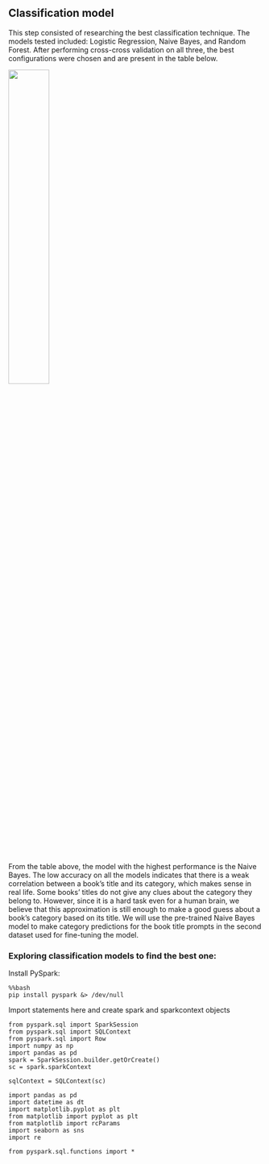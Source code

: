 ## Classification model

This step consisted of researching the best classification technique. The models tested included: Logistic Regression, Naive Bayes, and Random Forest. After performing cross-cross validation on all three, the best configurations were chosen and are present in the table below.

<img src="image/table_results_718.png" width=40% height=40%>

From the table above, the model with the highest performance is the Naive Bayes. The low accuracy on all the models indicates that there is a weak correlation between a book’s title and its category, which makes sense in real life. Some books’ titles do not give any clues about the category they belong to. However, since it is a hard task even for a human brain, we believe that this approximation is still enough to make a good guess about a book’s category based on its title. We will use the pre-trained Naive Bayes model to make category predictions for the book title prompts in the second dataset used for fine-tuning the model.


### Exploring classification models to find the best one:

Install PySpark:
```
%%bash
pip install pyspark &> /dev/null
```

Import statements here and create spark and sparkcontext objects
```
from pyspark.sql import SparkSession
from pyspark.sql import SQLContext
from pyspark.sql import Row
import numpy as np
import pandas as pd
spark = SparkSession.builder.getOrCreate()
sc = spark.sparkContext

sqlContext = SQLContext(sc)
```
```
import pandas as pd
import datetime as dt
import matplotlib.pyplot as plt
from matplotlib import pyplot as plt
from matplotlib import rcParams
import seaborn as sns
import re

from pyspark.sql.functions import *
```


